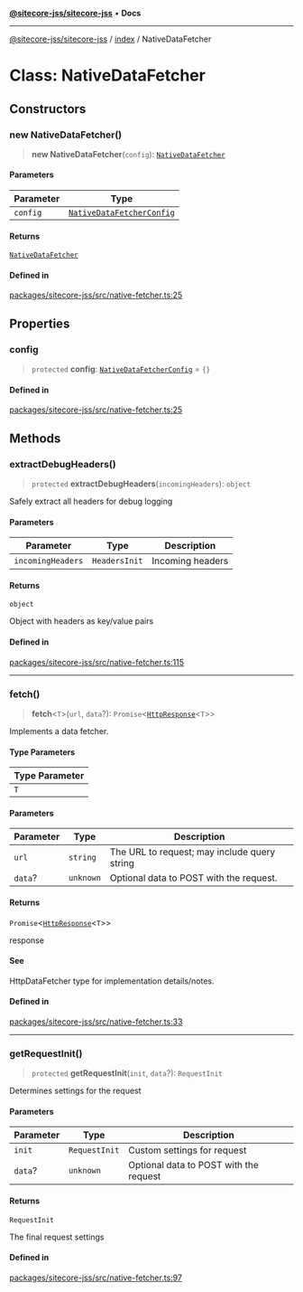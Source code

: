 [**@sitecore-jss/sitecore-jss**](../../README.md) • **Docs**

***

[@sitecore-jss/sitecore-jss](../../README.md) / [index](../README.md) / NativeDataFetcher

# Class: NativeDataFetcher

## Constructors

### new NativeDataFetcher()

> **new NativeDataFetcher**(`config`): [`NativeDataFetcher`](NativeDataFetcher.md)

#### Parameters

| Parameter | Type |
| ------ | ------ |
| `config` | [`NativeDataFetcherConfig`](../type-aliases/NativeDataFetcherConfig.md) |

#### Returns

[`NativeDataFetcher`](NativeDataFetcher.md)

#### Defined in

[packages/sitecore-jss/src/native-fetcher.ts:25](https://github.com/Sitecore/jss/blob/d56062542bc79b861e80260c109b6674c65ef288/packages/sitecore-jss/src/native-fetcher.ts#L25)

## Properties

### config

> `protected` **config**: [`NativeDataFetcherConfig`](../type-aliases/NativeDataFetcherConfig.md) = `{}`

#### Defined in

[packages/sitecore-jss/src/native-fetcher.ts:25](https://github.com/Sitecore/jss/blob/d56062542bc79b861e80260c109b6674c65ef288/packages/sitecore-jss/src/native-fetcher.ts#L25)

## Methods

### extractDebugHeaders()

> `protected` **extractDebugHeaders**(`incomingHeaders`): `object`

Safely extract all headers for debug logging

#### Parameters

| Parameter | Type | Description |
| ------ | ------ | ------ |
| `incomingHeaders` | `HeadersInit` | Incoming headers |

#### Returns

`object`

Object with headers as key/value pairs

#### Defined in

[packages/sitecore-jss/src/native-fetcher.ts:115](https://github.com/Sitecore/jss/blob/d56062542bc79b861e80260c109b6674c65ef288/packages/sitecore-jss/src/native-fetcher.ts#L115)

***

### fetch()

> **fetch**\<`T`\>(`url`, `data`?): `Promise`\<[`HttpResponse`](../interfaces/HttpResponse.md)\<`T`\>\>

Implements a data fetcher.

#### Type Parameters

| Type Parameter |
| ------ |
| `T` |

#### Parameters

| Parameter | Type | Description |
| ------ | ------ | ------ |
| `url` | `string` | The URL to request; may include query string |
| `data`? | `unknown` | Optional data to POST with the request. |

#### Returns

`Promise`\<[`HttpResponse`](../interfaces/HttpResponse.md)\<`T`\>\>

response

#### See

HttpDataFetcher<T> type for implementation details/notes.

#### Defined in

[packages/sitecore-jss/src/native-fetcher.ts:33](https://github.com/Sitecore/jss/blob/d56062542bc79b861e80260c109b6674c65ef288/packages/sitecore-jss/src/native-fetcher.ts#L33)

***

### getRequestInit()

> `protected` **getRequestInit**(`init`, `data`?): `RequestInit`

Determines settings for the request

#### Parameters

| Parameter | Type | Description |
| ------ | ------ | ------ |
| `init` | `RequestInit` | Custom settings for request |
| `data`? | `unknown` | Optional data to POST with the request |

#### Returns

`RequestInit`

The final request settings

#### Defined in

[packages/sitecore-jss/src/native-fetcher.ts:97](https://github.com/Sitecore/jss/blob/d56062542bc79b861e80260c109b6674c65ef288/packages/sitecore-jss/src/native-fetcher.ts#L97)
